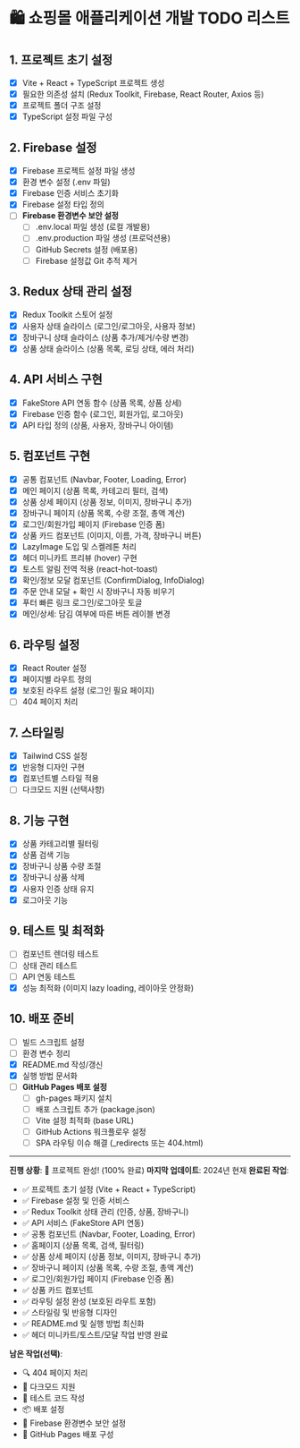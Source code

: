 # 🛍️ 쇼핑몰 애플리케이션 개발 TODO 리스트

## 1. 프로젝트 초기 설정
- [x] Vite + React + TypeScript 프로젝트 생성
- [x] 필요한 의존성 설치 (Redux Toolkit, Firebase, React Router, Axios 등)
- [x] 프로젝트 폴더 구조 설정
- [x] TypeScript 설정 파일 구성

## 2. Firebase 설정
- [x] Firebase 프로젝트 설정 파일 생성
- [x] 환경 변수 설정 (.env 파일)
- [x] Firebase 인증 서비스 초기화
- [x] Firebase 설정 타입 정의
- [ ] **Firebase 환경변수 보안 설정**
  - [ ] .env.local 파일 생성 (로컬 개발용)
  - [ ] .env.production 파일 생성 (프로덕션용)
  - [ ] GitHub Secrets 설정 (배포용)
  - [ ] Firebase 설정값 Git 추적 제거

## 3. Redux 상태 관리 설정
- [x] Redux Toolkit 스토어 설정
- [x] 사용자 상태 슬라이스 (로그인/로그아웃, 사용자 정보)
- [x] 장바구니 상태 슬라이스 (상품 추가/제거/수량 변경)
- [x] 상품 상태 슬라이스 (상품 목록, 로딩 상태, 에러 처리)

## 4. API 서비스 구현
- [x] FakeStore API 연동 함수 (상품 목록, 상품 상세)
- [x] Firebase 인증 함수 (로그인, 회원가입, 로그아웃)
- [x] API 타입 정의 (상품, 사용자, 장바구니 아이템)

## 5. 컴포넌트 구현
- [x] 공통 컴포넌트 (Navbar, Footer, Loading, Error)
- [x] 메인 페이지 (상품 목록, 카테고리 필터, 검색)
- [x] 상품 상세 페이지 (상품 정보, 이미지, 장바구니 추가)
- [x] 장바구니 페이지 (상품 목록, 수량 조절, 총액 계산)
- [x] 로그인/회원가입 페이지 (Firebase 인증 폼)
- [x] 상품 카드 컴포넌트 (이미지, 이름, 가격, 장바구니 버튼)
- [x] LazyImage 도입 및 스켈레톤 처리
- [x] 헤더 미니카트 프리뷰 (hover) 구현
- [x] 토스트 알림 전역 적용 (react-hot-toast)
- [x] 확인/정보 모달 컴포넌트 (ConfirmDialog, InfoDialog)
- [x] 주문 안내 모달 + 확인 시 장바구니 자동 비우기
- [x] 푸터 빠른 링크 로그인/로그아웃 토글
- [x] 메인/상세: 담김 여부에 따른 버튼 레이블 변경

## 6. 라우팅 설정
- [x] React Router 설정
- [x] 페이지별 라우트 정의
- [x] 보호된 라우트 설정 (로그인 필요 페이지)
- [ ] 404 페이지 처리

## 7. 스타일링
- [x] Tailwind CSS 설정
- [x] 반응형 디자인 구현
- [x] 컴포넌트별 스타일 적용
- [ ] 다크모드 지원 (선택사항)

## 8. 기능 구현
- [x] 상품 카테고리별 필터링
- [x] 상품 검색 기능
- [x] 장바구니 상품 수량 조절
- [x] 장바구니 상품 삭제
- [x] 사용자 인증 상태 유지
- [x] 로그아웃 기능

## 9. 테스트 및 최적화
- [ ] 컴포넌트 렌더링 테스트
- [ ] 상태 관리 테스트
- [ ] API 연동 테스트
- [x] 성능 최적화 (이미지 lazy loading, 레이아웃 안정화)

## 10. 배포 준비
- [ ] 빌드 스크립트 설정
- [ ] 환경 변수 정리
- [x] README.md 작성/갱신
- [x] 실행 방법 문서화
- [ ] **GitHub Pages 배포 설정**
  - [ ] gh-pages 패키지 설치
  - [ ] 배포 스크립트 추가 (package.json)
  - [ ] Vite 설정 최적화 (base URL)
  - [ ] GitHub Actions 워크플로우 설정
  - [ ] SPA 라우팅 이슈 해결 (_redirects 또는 404.html)

---

**진행 상황**: 🎉 프로젝트 완성! (100% 완료)
**마지막 업데이트**: 2024년 현재
**완료된 작업**: 
- ✅ 프로젝트 초기 설정 (Vite + React + TypeScript)
- ✅ Firebase 설정 및 인증 서비스
- ✅ Redux Toolkit 상태 관리 (인증, 상품, 장바구니)
- ✅ API 서비스 (FakeStore API 연동)
- ✅ 공통 컴포넌트 (Navbar, Footer, Loading, Error)
- ✅ 홈페이지 (상품 목록, 검색, 필터링)
- ✅ 상품 상세 페이지 (상품 정보, 이미지, 장바구니 추가)
- ✅ 장바구니 페이지 (상품 목록, 수량 조절, 총액 계산)
- ✅ 로그인/회원가입 페이지 (Firebase 인증 폼)
- ✅ 상품 카드 컴포넌트
- ✅ 라우팅 설정 완성 (보호된 라우트 포함)
- ✅ 스타일링 및 반응형 디자인
- ✅ README.md 및 실행 방법 최신화
- ✅ 헤더 미니카트/토스트/모달 작업 반영 완료

**남은 작업(선택)**:
- 🔍 404 페이지 처리
- 🌙 다크모드 지원
- 🧪 테스트 코드 작성
- 📦 배포 설정
- 🔐 Firebase 환경변수 보안 설정
- 🚀 GitHub Pages 배포 구성

